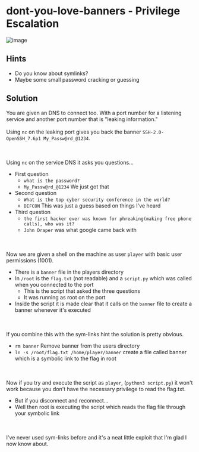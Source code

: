 # dont-you-love-banners - Privilege Escalation
![image](https://github.com/JosephB10/CTF-Writeups/assets/105746932/201168bd-69a5-44f1-aa62-942e78fb9bb0)
## Hints
- Do you know about symlinks?
- Maybe some small password cracking or guessing
## Solution

You are given an DNS to connect too. With a port number for a listening service and another port number that is "leaking information."
<br><br>Using `nc` on the leaking port gives you back the banner `SSH-2.0-OpenSSH_7.6p1 My_Passw@rd_@1234`.

<br><br>
Using `nc` on the service DNS it asks you questions...
- First question
  - `what is the password? `
  - `My_Passw@rd_@1234` We just got that
- Second question
  - `What is the top cyber security conference in the world?`
  - `DEFCON`  This was just a guess based on things I've heard
- Third question
  - `the first hacker ever was known for phreaking(making free phone calls), who was it?`
  - `John Draper` was what google came back with
 
<br><br>Now we are given a shell on the machine as user `player` with basic user permissions (1001).
- There is a `banner` file in the players directory
- In `/root` is the `flag.txt` (not readable) and a `script.py` which was called when you connected to the port
  - This is the script that asked the three questions
  - It was running as root on the port
- Inside the script it is made clear that it calls on the `banner` file to create a banner whenever it's executed


<br><br>If you combine this with the sym-links hint the solution is pretty obvious.
- `rm banner` Remove banner from the users directory
- `ln -s /root/flag.txt /home/player/banner` create a file called banner which is a symbolic link to the flag in root

<br><br>Now if you try and execute the script as `player`, (`python3 script.py`) it won't work because you don't have the necessary privilege to read the flag.txt.
- But if you disconnect and reconnect...
- Well then root is executing the script which reads the flag file through your symbolic link

<br><br>I've never used sym-links before and it's a neat little exploit that I'm glad I now know about. 
